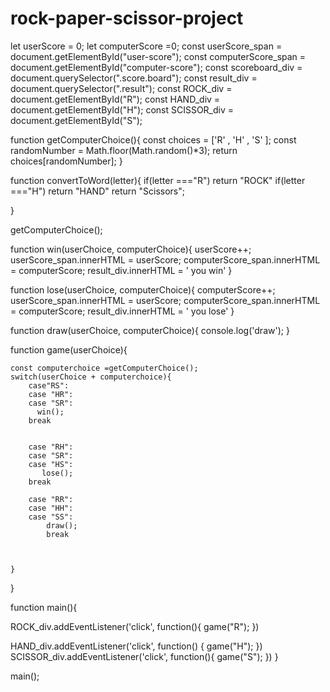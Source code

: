 # rock-paper-scissor-project
 let userScore = 0;
let computerScore =0;
const userScore_span = document.getElementById("user-score");
const computerScore_span = document.getElementById("computer-score");
const scoreboard_div = document.querySelector(".score.board");
const result_div = document.querySelector(".result");
const ROCK_div = document.getElementById("R");
const HAND_div = document.getElementById("H");
const SCISSOR_div = document.getElementById("S");


function getComputerChoice(){
    const choices = ['R' , 'H' , 'S' ];
    const randomNumber = Math.floor(Math.random()*3);
    return choices[randomNumber];
}

function convertToWord(letter){
    if(letter ==="R") return "ROCK"
    if(letter ==="H") return "HAND"
    return "Scissors";

}



getComputerChoice();

function win(userChoice, computerChoice){
    userScore++;
    userScore_span.innerHTML = userScore;
    computerScore_span.innerHTML = computerScore;
    result_div.innerHTML = ' you win'
}

function lose(userChoice, computerChoice){
   computerScore++;
    userScore_span.innerHTML = userScore;
    computerScore_span.innerHTML = computerScore;
result_div.innerHTML = ' you lose'
}


function draw(userChoice, computerChoice){
    console.log('draw');
}



function game(userChoice){

    const computerchoice =getComputerChoice();
    switch(userChoice + computerchoice){
        case"RS":
        case "HR":
        case "SR":
          win();
        break


        case "RH":
        case "SR":
        case "HS":
           lose();
        break

        case "RR":
        case "HH":
        case "SS":
            draw();
            break



    }

}

function main(){

ROCK_div.addEventListener('click', function(){
    game("R");
})

HAND_div.addEventListener('click', function() {
    game("H");
})
SCISSOR_div.addEventListener('click', function(){
    game("S");
})
}

main();                               
                        

